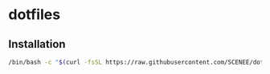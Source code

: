 # dotfiles

## Installation

```bash
/bin/bash -c "$(curl -fsSL https://raw.githubusercontent.com/SCENEE/dotfiles/master/install.sh)"
```
